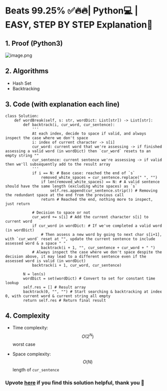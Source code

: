# Beats 99.25% ✅🔥🔥| Python💻 | EASY, STEP BY STEP Explanation📒

## 1. Proof (Python3)
<!-- Describe your first thoughts on how to solve this problem. -->
![image.png](https://assets.leetcode.com/users/images/a220324d-8d8c-49ab-a411-a5a5f9dd5bd6_1716605939.655781.png)

## 2. Algorithms
* Hash Set
* Backtracking

## 3. Code (with explanation each line)
```python3 []
class Solution:
    def wordBreak(self, s: str, wordDict: List[str]) -> List[str]:
        def backtrack(i, cur_word, cur_sentence):
            '''
            At each index, decide to space if valid, and always inspect the case where we don't space
            i: index of current character -> s[i]
            cur_word: current word that we're assessing -> if finished assessing a valid word (in wordDict) then `cur_word` resets to an empty string ""
            cur_sentence: current sentence we're assessing -> if valid then we'll subsequently add to the result array
            '''
            if i == N: # Base case: reached the end of `s`
                removed_white_spaces = cur_sentence.replace(" ", "")
                if len(removed_white_spaces) == N: # A valid sentence should have the same length (excluding white spaces) as `s`
                    self.res.append(cur_sentence.strip()) # Removing the redundant space at the end from the previous call
                return # Reached the end, nothing more to inspect, just return
            
            # Decision to space or not
            cur_word += s[i] # Add the current character s[i] to current word
            if cur_word in wordDict: # If we've completed a valid word (in wordDict)
                # Then assess a new word by going to next char s[i+1], with `cur_word` reset at "", update the current sentence to include assessed word & a space " "
                backtrack(i + 1, "", cur_sentence + cur_word + " ")
            # Always inspect the case where we don't space despite the decision above, it may lead to a different sentence even if the assessed word is valid (in wordDict)
            backtrack(i + 1, cur_word, cur_sentence)

        N = len(s)
        wordDict = set(wordDict) # Convert to set for constant time lookup
        self.res = [] # Result array
        backtrack(0, "", "") # Start searching & backtracking at index 0, with current word & current string all empty
        return self.res # Return final result
```

## 4. Complexity
- Time complexity: $$O(2^N)$$ worst case
<!-- Add your time complexity here, e.g. $$O(n)$$ -->

- Space complexity: $$O(N)$$ length of `cur_sentence`
<!-- Add your space complexity here, e.g. $$O(n)$$ -->

### Upvote [here](https://leetcode.com/problems/word-break-ii/solutions/5204047/beats-99-25-python-easy-step-by-step-explanation) if you find this solution helpful, thank you 🤍
